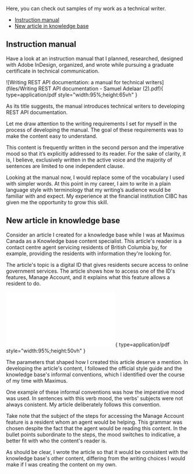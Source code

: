 Here, you can check out samples of my work as a technical writer.

* [Instruction manual](#instruction-manual)
* [New article in knowledge base](#new-article-in-knowledge-base)

##  Instruction manual

Have a look at an instruction manual that I planned, researched, designed with Adobe InDesign, organized, and wrote while pursuing a graduate certificate in technical communication.

![Writing REST API documentation: a manual for technical writers](files/Writing REST API documentation - Samuel Adelaar (2).pdf){ type=application/pdf style="width:95%;height:65vh" }

As its title suggests, the manual introduces technical writers to developing REST API documentation.

Let me draw attention to the writing requirements I set for myself in the process of developing the manual. The goal of these requirements was to make the content easy to understand.

This content is frequently written in the second person and the imperative mood so that it’s explicitly addressed to its reader. For the sake of clarity, it is, I believe, exclusively written in the active voice and the majority of sentences are limited to one independent clause.

Looking at the manual now, I would replace some of the vocabulary I used with simpler words. At this point in my career,  I aim to write in a plain language style with terminology that my writing’s audience would be familiar with and expect. My experience at the financial institution CIBC has given me the opportunity to grow this skill.

## New article in knowledge base

Consider an article I created for a knowledge base while I was at Maximus Canada as a Knowledge base content specialist. This article's reader is a contact centre agent servicing residents of British Columbia by, for example, providing the residents with information they're looking for.

The article's topic is a digital ID that gives residents secure access to online government services. The article shows how to access one of the ID's features, Manage Account, and it explains what this feature allows a resident to do.

![Knowledge base article about government ID](files/Managing%20Basic%20BCeID%20accounts.pdf){ type=application/pdf style="width:95%;height:50vh" }

The parameters that shaped how I created this article deserve a mention. In developing the article's content, I followed the official style guide and the knowledge base's informal conventions, which I identified over the course of my time with Maximus.

One example of these informal conventions was how the imperative mood was used. In sentences with this verb mood, the verbs' subjects were not always conistent. My article deliberately follows this convention.

Take note that the subject of the steps for accessing the Manage Account feature is a resident whom an agent would be helping. This grammar was chosen despite the fact that the agent would be reading this content. In the bullet points subordinate to the steps, the mood switches to indicative, a better fit with who the content's reader is.

As should be clear, I wrote the article so that it would be consistent with the knowledge base's other content, differing from the writing choices I would make if I was creating the content on my own.

